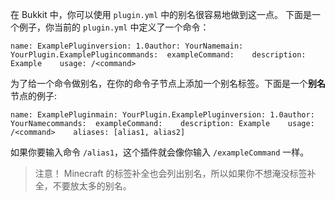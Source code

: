 在 Bukkit 中，你可以使用 `plugin.yml` 中的别名很容易地做到这一点。 下面是一个例子，你当前的 `plugin.yml` 中定义了一个命令：

```
name: ExamplePluginversion: 1.0author: YourNamemain: YourPlugin.ExamplePlugincommands:  exampleCommand:    description: Example    usage: /<command>
```

为了给一个命令做别名，在你的命令子节点上添加一个别名标签。下面是一个**别名**节点的例子:

```
name: ExamplePluginmain: YourPlugin.ExamplePluginversion: 1.0author: YourNamecommands:  exampleCommand:    description: Example    usage: /<command>    aliases: [alias1, alias2]
```

如果你要输入命令 `/alias1`，这个插件就会像你输入 `/exampleCommand` 一样。

>注意！
    Minecraft 的标签补全也会列出别名，所以如果你不想淹没标签补全，不要放太多的别名。